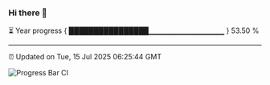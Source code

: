 ### Hi there 👋

⏳ Year progress { ████████████████▁▁▁▁▁▁▁▁▁▁▁▁▁▁ } 53.50 %

---

⏰ Updated on Tue, 15 Jul 2025 06:25:44 GMT

![Progress Bar CI](https://github.com/liununu/liununu/workflows/Progress%20Bar%20CI/badge.svg)
